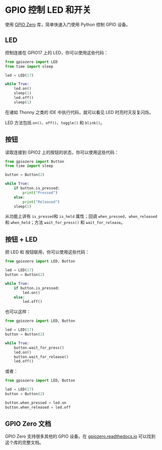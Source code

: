 # GPIO 控制 LED 和开关

使用  [GPIO Zero](https://gpiozero.readthedocs.io/)  库，简单快速入门使用 Python 控制 GPIO 设备。

## LED

控制连接在 GPIO17 上的 LED，你可以使用这些代码：

```python
from gpiozero import LED
from time import sleep

led = LED(17)

while True:
    led.on()
    sleep(1)
    led.off()
    sleep(1)
```

在诸如 Thonny 之类的 IDE 中执行代码，就可以看见 LED 时亮时灭反复闪烁。

LED 方法包括 `on()`、`off()`、`toggle()` 和 `blink()`。

## 按钮

读取连接到 GPIO2 上的按钮的状态，你可以使用这些代码：

```python
from gpiozero import Button
from time import sleep

button = Button(2)

while True:
    if button.is_pressed:
        print("Pressed")
    else:
        print("Released")
    sleep(1)
```

从功能上讲有 `is_pressed`和 `is_held` 属性；回调 `when_pressed`、`when_released` 和 `when_held`；方法 `wait_for_press()` 和 `wait_for_release`。

## 按钮 + LED

把 LED 和 按钮联用，你可以使用这些代码：

```python
from gpiozero import LED, Button

led = LED(17)
button = Button(2)

while True:
    if button.is_pressed:
        led.on()
    else:
        led.off()
```

也可以这样：

```python
from gpiozero import LED, Button

led = LED(17)
button = Button(2)

while True:
    button.wait_for_press()
    led.on()
    button.wait_for_release()
    led.off()
```

或者：

```python
from gpiozero import LED, Button

led = LED(17)
button = Button(2)

button.when_pressed = led.on
button.when_released = led.off
```

## GPIO Zero 文档

GPIO Zero 支持很多其他的 GPIO 设备。在 [gpiozero.readthedocs.io](https://gpiozero.readthedocs.io/) 可以找到这个库的完整文档。